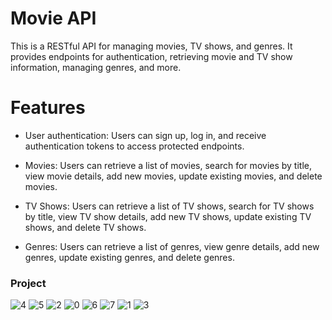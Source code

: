 # Movie API
This is a RESTful API for managing movies, TV shows, and genres. It provides endpoints for authentication, retrieving movie and TV show information, managing genres, and more.
# Features
- User authentication: Users can sign up, log in, and receive authentication tokens to access protected endpoints.

- Movies: Users can retrieve a list of movies, search for movies by title, view movie details, add new movies, update existing movies, and delete movies.

- TV Shows: Users can retrieve a list of TV shows, search for TV shows by title, view TV show details, add new TV shows, update existing TV shows, and delete TV shows.

- Genres: Users can retrieve a list of genres, view genre details, add new genres, update existing genres, and delete genres.

### Project
![4](https://github.com/Elgharib14/MovieApi/assets/98536315/44868539-1488-4851-bdc2-c10ca69efc75)
![5](https://github.com/Elgharib14/MovieApi/assets/98536315/786b13c7-c899-45c3-822d-d6ecdc2d8b59)
![2](https://github.com/Elgharib14/MovieApi/assets/98536315/2abc3819-890f-4d7d-bfdb-5aa9d30f9164)
![0](https://github.com/Elgharib14/MovieApi/assets/98536315/7a393c60-e4c7-4e19-af1c-31c7fa670cc4)
![6](https://github.com/Elgharib14/MovieApi/assets/98536315/079be209-cbc7-416d-a15f-819dfa5b5fb9)
![7](https://github.com/Elgharib14/MovieApi/assets/98536315/1179dc76-637c-4275-9d4a-cee5f40338bf)
![1](https://github.com/Elgharib14/MovieApi/assets/98536315/c96f5d8a-3e00-44d8-b91e-8a971a0dfdb1)
![3](https://github.com/Elgharib14/MovieApi/assets/98536315/f36583dd-550a-49d1-a6f3-a0c293a14323)
